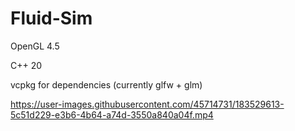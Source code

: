 # Fluid-Sim

OpenGL 4.5

C++ 20

vcpkg for dependencies (currently glfw + glm)


https://user-images.githubusercontent.com/45714731/183529613-5c51d229-e3b6-4b64-a74d-3550a840a04f.mp4

